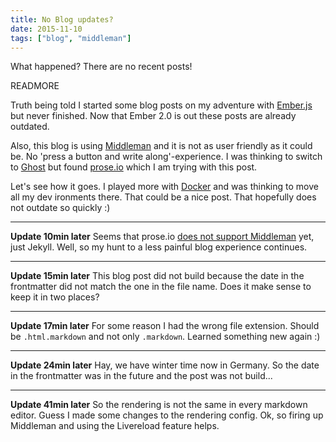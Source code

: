 ```yaml
---
title: No Blog updates?
date: 2015-11-10
tags: ["blog", "middleman"]
---
```


What happened? There are no recent posts!

READMORE

Truth being told I started some blog posts on my adventure with [Ember.js](http://www.emberjs.com) but  never finished. Now that Ember 2.0 is out these posts are already outdated.

Also, this blog is using [Middleman](https://middlemanapp.com) and it is not as user friendly as it could be. No 'press a button and write along'-experience. I was thinking to switch to [Ghost](https://ghost.org/) but found [prose.io](http://prose.io) which I am trying with this post.

Let's see how it goes. I played more with [Docker](https://www.docker.com) and was thinking to move all my dev ironments there. That could be a nice post. That hopefully does not outdate so quickly :)

---

**Update 10min later**
Seems that prose.io [does not support Middleman](https://github.com/prose/prose/issues/561) yet, just Jekyll. Well, so my hunt to a less painful blog experience continues.

---

**Update 15min later**
This blog post did not build because the date in the frontmatter did not match the one in the file name. Does it make sense to keep it in two places?

---

**Update 17min later**
For some reason I had the wrong file extension. Should be `.html.markdown` and not only `.markdown`. Learned something new again :)

---

**Update 24min later**
Hay, we have winter time now in Germany. So the date in the frontmatter was in the future and the post was not build...

---

**Update 41min later**
So the rendering is not the same in every markdown editor. Guess I made some changes to the rendering config. Ok, so firing up Middleman and using the Livereload feature helps.